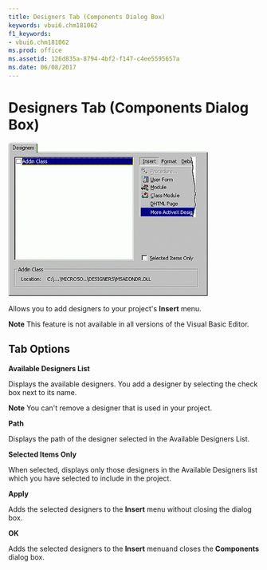 ```yaml
---
title: Designers Tab (Components Dialog Box)
keywords: vbui6.chm181062
f1_keywords:
- vbui6.chm181062
ms.prod: office
ms.assetid: 126d835a-8794-4bf2-f147-c4ee5595657a
ms.date: 06/08/2017
---
```



# Designers Tab (Components Dialog Box)


![Designers tab](../../../images/va267r1_ZA01201775.gif)



Allows you to add designers to your project's  **Insert** menu.

 **Note**  This feature is not available in all versions of the Visual Basic Editor.


## Tab Options

 **Available Designers List**

Displays the available designers. You add a designer by selecting the check box next to its name.


 **Note**  You can't remove a designer that is used in your project.

 **Path**

Displays the path of the designer selected in the Available Designers List.

 **Selected Items Only**

When selected, displays only those designers in the Available Designers list which you have selected to include in the project.

 **Apply**

Adds the selected designers to the  **Insert** menu without closing the dialog box.

 **OK**

Adds the selected designers to the  **Insert** menuand closes the **Components** dialog box.


